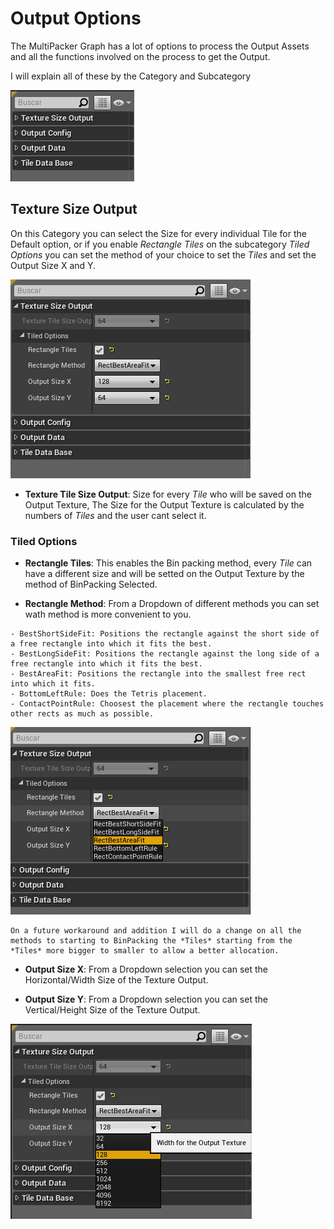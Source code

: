 # Output Options

The MultiPacker Graph has a lot of options to process the Output Assets and all the functions involved on the process to get the Output.

I will explain all of these by the Category and Subcategory

![categories](/Images/categories.jpg)

## Texture Size Output

On this Category you can select the Size for every individual Tile for the Default option, or if you enable *Rectangle Tiles* on the subcategory *Tiled Options* you can set the method of your choice to set the *Tiles* and set the Output Size X and Y.

 ![c_texturesizeoutput](/Images/c_texturesizeoutput.jpg)

- **Texture Tile Size Output**: Size for every *Tile* who will be saved on the Output Texture, The Size for the Output Texture is calculated by the numbers of *Tiles* and the user cant select it.

### Tiled Options

- **Rectangle Tiles**: This enables the Bin packing method, every *Tile* can have a different size and will be setted on the Output Texture by the method of BinPacking Selected.

- **Rectangle Method**: From a Dropdown of different methods you can set wath method is more convenient to you.
```
- BestShortSideFit: Positions the rectangle against the short side of a free rectangle into which it fits the best.
- BestLongSideFit: Positions the rectangle against the long side of a free rectangle into which it fits the best.
- BestAreaFit: Positions the rectangle into the smallest free rect into which it fits.
- BottomLeftRule: Does the Tetris placement.
- ContactPointRule: Choosest the placement where the rectangle touches other rects as much as possible.
```
![c_to_rectanglemethod](/Images/c_to_rectanglemethod.jpg)

```
On a future workaround and addition I will do a change on all the methods to starting to BinPacking the *Tiles* starting from the *Tiles* more bigger to smaller to allow a better allocation.
```

- **Output Size X**: From a Dropdown selection you can set the Horizontal/Width Size of the Texture Output.

- **Output Size Y**: From a Dropdown selection you can set the Vertical/Height Size of the Texture Output.

![c_to_outputsize](/Images/c_to_outputsize.jpg)

